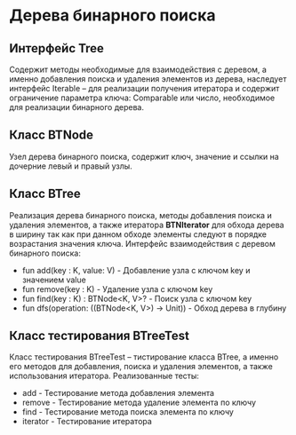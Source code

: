 # Дерева бинарного поиска
## Интерфейс Tree 
Содержит методы необходимые для взаимодействия с деревом, а именно добавления поиска и удаления элементов из дерева, наследует интерфейс Iterable – для реализации получения итератора и содержит ограничение параметра ключа: Comparable или число, необходимое для реализации бинарного дерева.

## Класс BTNode 
Узел дерева бинарного поиска, содержит ключ, значение и ссылки на дочерние левый и правый узлы.
## Класс BTree
Реализация дерева бинарного поиска, методы добавления поиска и удаления элементов, а также итератора **BTNIterator** для обхода дерева в ширину так как при данном обходе элементы следуют в порядке возрастания значения ключа.
Интерфейс взаимодействия с деревом бинарного поиска:
- fun add(key : K, value: V) - Добавление узла с ключом key и значением value
- fun remove(key : K) - Удаление узла с ключом key
- fun find(key : K) : BTNode<K, V>? - Поиск узла с ключом key
- fun dfs(operation: ((BTNode<K, V>) -> Unit)) - Обход дерева в глубину
    
## Класс тестирования BTreeTest
Класс тестирования BTreeTest – тистирование класса BTree, а именно его методов для добавления, поиска и удаления элементов, а также использования итератора. Реализованные тесты: 
- add - Тестирование метода добавления элемента
- remove - Тестирование метода удаление элемента по ключу
- find - Тестирование метода поиска элемента по ключу
- iterator - Тестирование итератора
